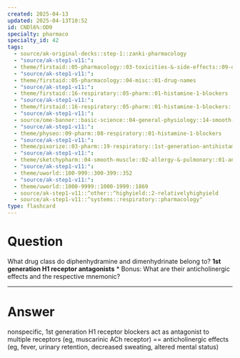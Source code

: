 ```yaml
---
created: 2025-04-13
updated: 2025-04-13T10:52
id: CNDl6%:OD9
specialty: pharmaco
specialty_id: 42
tags:
  - source/ak-original-decks::step-1::zanki-pharmacology
  - "source/ak-step1-v11:": 
  - theme/firstaid::05-pharmacology::03-toxicities-&-side-effects::09-drug-reactions---respiratory
  - "source/ak-step1-v11:": 
  - theme/firstaid::05-pharmacology::04-misc::01-drug-names
  - "source/ak-step1-v11:": 
  - theme/firstaid::16-respiratory::05-pharm::01-histamine-1-blockers
  - "source/ak-step1-v11:": 
  - theme/firstaid::16-respiratory::05-pharm::01-histamine-1-blockers::1st-generation-h1-blockers
  - "source/ak-step1-v11:": 
  - source/ome-banner::basic-science::04-general-physiology::14-smooth-muscle
  - "source/ak-step1-v11:": 
  - theme/physeo::09-pharm::08-respiratory::01-histamine-1-blockers
  - "source/ak-step1-v11:": 
  - theme/pixorize::03-pharm::19-respiratory::1st-generation-antihistamines
  - "source/ak-step1-v11:": 
  - theme/sketchypharm::04-smooth-muscle::02-allergy-&-pulmonary::01-antihistamines
  - "source/ak-step1-v11:": 
  - theme/uworld::100-999::300-399::352
  - "source/ak-step1-v11:": 
  - theme/uworld::1000-9999::1000-1999::1869
  - source/ak-step1-v11::^other::^highyield::2-relativelyhighyield
  - source/ak-step1-v11::^systems::respiratory::pharmacology"
type: flashcard
---
```


# Question
What drug class do diphenhydramine and dimenhydrinate belong to?    **1st generation H1 receptor antagonists**   * Bonus: What are their anticholinergic effects and the respective mnemonic?

---

# Answer
nonspecific, 1st generation H1 receptor blockers act as antagonist to multiple receptors (eg, muscarinic ACh receptor) == anticholinergic effects (eg, fever, urinary retention, decreased sweating, altered mental status)